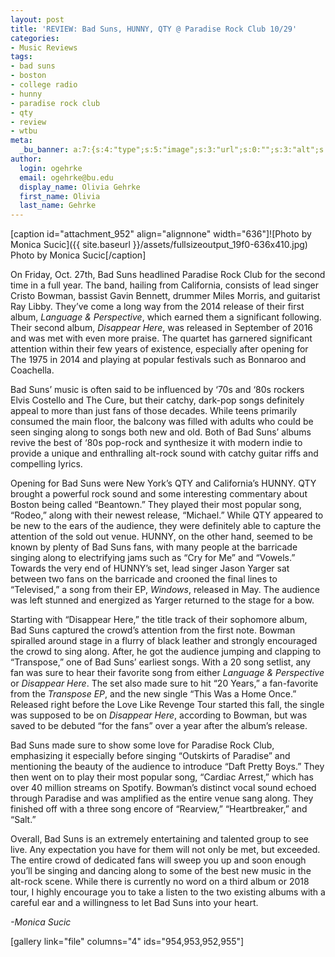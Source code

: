 ```yaml
---
layout: post
title: 'REVIEW: Bad Suns, HUNNY, QTY @ Paradise Rock Club 10/29'
categories:
- Music Reviews
tags:
- bad suns
- boston
- college radio
- hunny
- paradise rock club
- qty
- review
- wtbu
meta:
  _bu_banner: a:7:{s:4:"type";s:5:"image";s:3:"url";s:0:"";s:3:"alt";s:0:"";s:7:"post_id";s:0:"";s:4:"html";s:0:"";s:8:"position";s:12:"contentWidth";s:7:"caption";s:0:"";}
author:
  login: ogehrke
  email: ogehrke@bu.edu
  display_name: Olivia Gehrke
  first_name: Olivia
  last_name: Gehrke
---
```

\[caption id="attachment\_952" align="alignnone" width="636"\]![Photo by Monica Sucic]({{ site.baseurl }}/assets/fullsizeoutput_19f0-636x410.jpg) Photo by Monica Sucic\[/caption\]

On Friday, Oct. 27th, Bad Suns headlined Paradise Rock Club for the second time in a full year. The band, hailing from California, consists of lead singer Cristo Bowman, bassist Gavin Bennett, drummer Miles Morris, and guitarist Ray Libby. They’ve come a long way from the 2014 release of their first album, _Language & Perspective_, which earned them a significant following. Their second album, _Disappear Here_, was released in September of 2016 and was met with even more praise. The quartet has garnered significant attention within their few years of existence, especially after opening for The 1975 in 2014 and playing at popular festivals such as Bonnaroo and Coachella.

Bad Suns’ music is often said to be influenced by ‘70s and ‘80s rockers Elvis Costello and The Cure, but their catchy, dark-pop songs definitely appeal to more than just fans of those decades. While teens primarily consumed the main floor, the balcony was filled with adults who could be seen singing along to songs both new and old. Both of Bad Suns’ albums revive the best of ‘80s pop-rock and synthesize it with modern indie to provide a unique and enthralling alt-rock sound with catchy guitar riffs and compelling lyrics.

Opening for Bad Suns were New York’s QTY and California’s HUNNY. QTY brought a powerful rock sound and some interesting commentary about Boston being called “Beantown.” They played their most popular song, “Rodeo,” along with their newest release, “Michael.” While QTY appeared to be new to the ears of the audience, they were definitely able to capture the attention of the sold out venue. HUNNY, on the other hand, seemed to be known by plenty of Bad Suns fans, with many people at the barricade singing along to electrifying jams such as “Cry for Me” and “Vowels.” Towards the very end of HUNNY’s set, lead singer Jason Yarger sat between two fans on the barricade and crooned the final lines to “Televised,” a song from their EP, _Windows_, released in May. The audience was left stunned and energized as Yarger returned to the stage for a bow.

Starting with “Disappear Here,” the title track of their sophomore album, Bad Suns captured the crowd’s attention from the first note. Bowman spiralled around stage in a flurry of black leather and strongly encouraged the crowd to sing along. After, he got the audience jumping and clapping to “Transpose,” one of Bad Suns’ earliest songs. With a 20 song setlist, any fan was sure to hear their favorite song from either _Language & Perspective_ or _Disappear Here_. The set also made sure to hit “20 Years,” a fan-favorite from the _Transpose EP_, and the new single “This Was a Home Once.” Released right before the Love Like Revenge Tour started this fall, the single was supposed to be on _Disappear Here_, according to Bowman, but was saved to be debuted “for the fans” over a year after the album’s release.

Bad Suns made sure to show some love for Paradise Rock Club, emphasizing it especially before singing “Outskirts of Paradise” and mentioning the beauty of the audience to introduce “Daft Pretty Boys.” They then went on to play their most popular song, “Cardiac Arrest,” which has over 40 million streams on Spotify. Bowman’s distinct vocal sound echoed through Paradise and was amplified as the entire venue sang along. They finished off with a three song encore of “Rearview,” “Heartbreaker,” and “Salt.”

Overall, Bad Suns is an extremely entertaining and talented group to see live. Any expectation you have for them will not only be met, but exceeded. The entire crowd of dedicated fans will sweep you up and soon enough you’ll be singing and dancing along to some of the best new music in the alt-rock scene. While there is currently no word on a third album or 2018 tour, I highly encourage you to take a listen to the two existing albums with a careful ear and a willingness to let Bad Suns into your heart.  

_\-Monica Sucic_

\[gallery link="file" columns="4" ids="954,953,952,955"\]